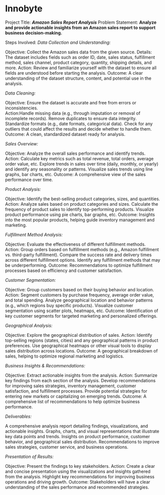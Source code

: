 # Innobyte

Project Title: ***Amazon Sales Report Analysis***
Problem Statement:
**Analyze and provide actionable insights from an Amazon sales report to support business decision-making.**

Steps Involved:
*Data Collection and Understanding:*

Objective: Collect the Amazon sales data from the given source.
Details: The dataset includes fields such as order ID, date, sales status, fulfillment method, sales channel, product category, quantity, shipping details, and more.
Action: Review and familiarize yourself with the dataset to ensure all fields are understood before starting the analysis.
Outcome: A clear understanding of the dataset structure, content, and potential use in the analysis.

*Data Cleaning:*

Objective: Ensure the dataset is accurate and free from errors or inconsistencies.<br />
Action:Handle missing data (e.g., through imputation or removal of incomplete records).
Remove duplicates to ensure data integrity.
Standardize formats (e.g., date formats, categorical data).
Check for any outliers that could affect the results and decide whether to handle them.
Outcome: A clean, standardized dataset ready for analysis.

*Sales Overview:*

Objective: Analyze the overall sales performance and identify trends.
Action:
Calculate key metrics such as total revenue, total orders, average order value, etc.
Explore trends in sales over time (daily, monthly, or yearly) and identify any seasonality or patterns.
Visualize sales trends using line graphs, bar charts, etc.
Outcome: A comprehensive view of the sales performance over time.

*Product Analysis:*

Objective: Identify the best-selling product categories, sizes, and quantities.
Action:
Analyze sales based on product categories and sizes.
Calculate the frequency of product sales to identify top-performing products.
Visualize product performance using pie charts, bar graphs, etc.
Outcome: Insights into the most popular products, helping guide inventory management and marketing.

*Fulfillment Method Analysis:*

Objective: Evaluate the effectiveness of different fulfillment methods.
Action:
Group orders based on fulfillment methods (e.g., Amazon fulfillment vs. third-party fulfillment).
Compare the success rate and delivery times across different fulfillment options.
Identify any fulfillment methods that may be underperforming.
Outcome: Recommendations to optimize fulfillment processes based on efficiency and customer satisfaction.

*Customer Segmentation:*

Objective: Group customers based on their buying behavior and location.
Action:
Segment customers by purchase frequency, average order value, and total spending.
Analyze geographical location and behavior patterns (e.g., which regions buy specific products).
Visualize customer segmentation using scatter plots, heatmaps, etc.
Outcome: Identification of key customer segments for targeted marketing and personalized offerings.

*Geographical Analysis:*

Objective: Explore the geographical distribution of sales.
Action:
Identify top-selling regions (states, cities) and any geographical patterns in product preferences.
Use geographical heatmaps or other visual tools to display sales distribution across locations.
Outcome: A geographical breakdown of sales, helping to optimize regional marketing and logistics.

*Business Insights & Recommendations:*

Objective: Extract actionable insights from the analysis.
Action:
Summarize key findings from each section of the analysis.
Develop recommendations for improving sales strategies, inventory management, customer satisfaction, and fulfillment processes.
Provide potential strategies for entering new markets or capitalizing on emerging trends.
Outcome: A comprehensive list of recommendations to help optimize business performance.

*Deliverables:*

A comprehensive analysis report detailing findings, visualizations, and actionable insights.
Graphs, charts, and visual representations that illustrate key data points and trends.
Insights on product performance, customer behavior, and geographical sales distribution.
Recommendations to improve sales strategies, customer service, and business operations.

*Presentation of Results:*

Objective: Present the findings to key stakeholders.
Action:
Create a clear and concise presentation using the visualizations and insights gathered from the analysis.
Highlight key recommendations for improving business operations and driving growth.
Outcome: Stakeholders will have a clear understanding of the sales performance and recommended strategies.
